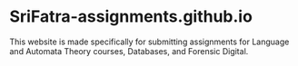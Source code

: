 # SriFatra-assignments.github.io
This website is made specifically for submitting assignments for Language and Automata Theory courses, Databases, and Forensic Digital.
